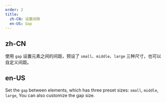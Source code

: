 ```yaml
---
order: 2
title:
  zh-CN: 设置间隙
  en-US: Gap
---
```


## zh-CN

使用 `gap` 设置元素之间的间距，预设了 `small`、`middle`、`large` 三种尺寸，也可以自定义间距。

## en-US

Set the `gap` between elements, which has three preset sizes: `small`, `middle`, `large`, You can also customize the gap size.
